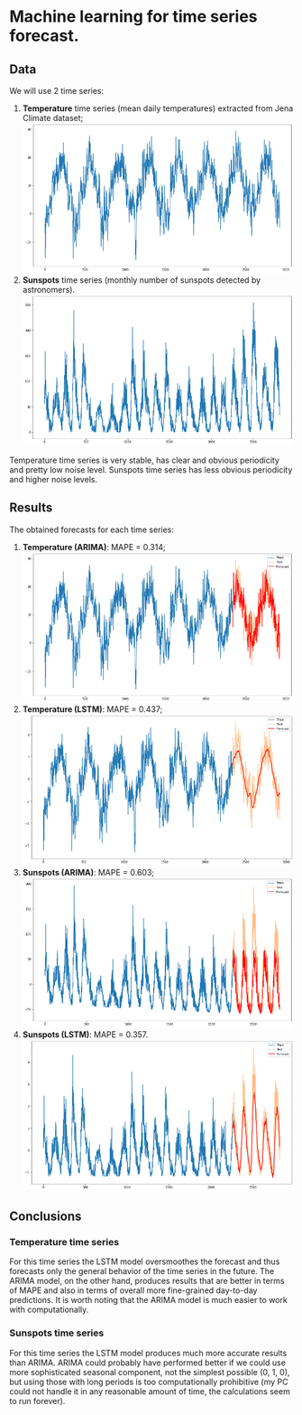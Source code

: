  # Machine learning for time series forecast.


## Data
We will use 2 time series:
1. **Temperature** time series (mean daily temperatures) extracted from Jena Climate dataset;
![](img/temperature_ts.png)
2. **Sunspots** time series (monthly number of sunspots detected by astronomers).
![](img/sunspots_ts.png)

Temperature time series is very stable, has clear and obvious periodicity and pretty low noise level. Sunspots time series has less obvious periodicity and higher noise levels.

## Results

The obtained forecasts for each time series:
1. **Temperature (ARIMA)**: MAPE = 0.314;
![](img/temperature_forecast_arima.png)
2. **Temperature (LSTM)**: MAPE = 0.437;
![](img/temperature_forecast_lstm.png)
3. **Sunspots (ARIMA)**: MAPE = 0.603;
![](img/sunspots_forecast_arima.png)
4. **Sunspots (LSTM)**: MAPE = 0.357.
![](img/sunspots_forecast_lstm.png)

## Conclusions

### Temperature time series
For this time series the LSTM model oversmoothes the forecast and thus forecasts only the general behavior of the time series in the future. The ARIMA model, on the other hand, produces results that are better in terms of MAPE and also in terms of overall more fine-grained day-to-day predictions. It is worth noting that the ARIMA model is much easier to work with computationally.

### Sunspots time series
For this time series the LSTM model produces much more accurate results than ARIMA. ARIMA could probably have performed better if we could use more sophisticated seasonal component, not the simplest possible (0, 1, 0), but using those with long periods is too computationally prohibitive (my PC could not handle it in any reasonable amount of time, the calculations seem to run forever).